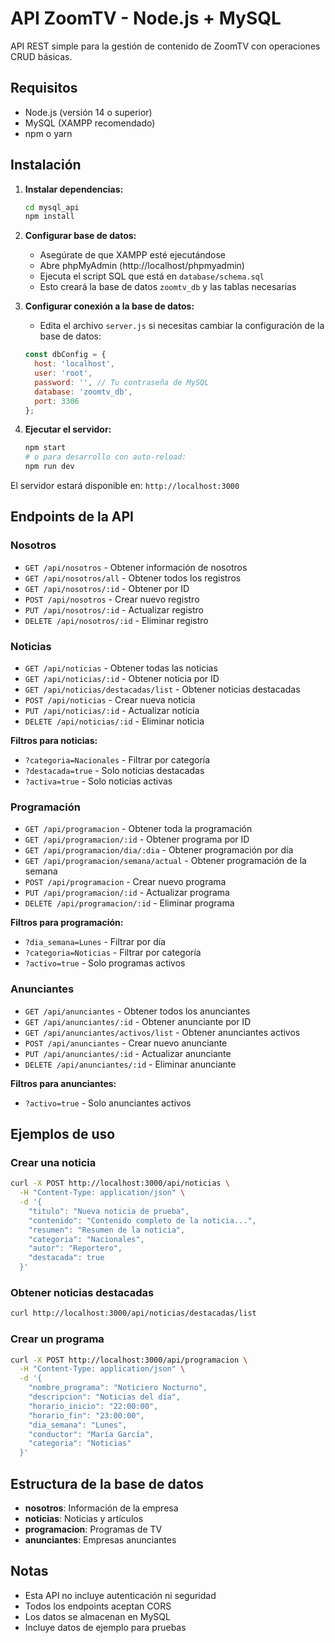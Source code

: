 # API ZoomTV - Node.js + MySQL

API REST simple para la gestión de contenido de ZoomTV con operaciones CRUD básicas.

## Requisitos

- Node.js (versión 14 o superior)
- MySQL (XAMPP recomendado)
- npm o yarn

## Instalación

1. **Instalar dependencias:**
   ```bash
   cd mysql_api
   npm install
   ```

2. **Configurar base de datos:**
   - Asegúrate de que XAMPP esté ejecutándose
   - Abre phpMyAdmin (http://localhost/phpmyadmin)
   - Ejecuta el script SQL que está en `database/schema.sql`
   - Esto creará la base de datos `zoomtv_db` y las tablas necesarias

3. **Configurar conexión a la base de datos:**
   - Edita el archivo `server.js` si necesitas cambiar la configuración de la base de datos:
   ```javascript
   const dbConfig = {
     host: 'localhost',
     user: 'root',
     password: '', // Tu contraseña de MySQL
     database: 'zoomtv_db',
     port: 3306
   };
   ```

4. **Ejecutar el servidor:**
   ```bash
   npm start
   # o para desarrollo con auto-reload:
   npm run dev
   ```

El servidor estará disponible en: `http://localhost:3000`

## Endpoints de la API

### Nosotros
- `GET /api/nosotros` - Obtener información de nosotros
- `GET /api/nosotros/all` - Obtener todos los registros
- `GET /api/nosotros/:id` - Obtener por ID
- `POST /api/nosotros` - Crear nuevo registro
- `PUT /api/nosotros/:id` - Actualizar registro
- `DELETE /api/nosotros/:id` - Eliminar registro

### Noticias
- `GET /api/noticias` - Obtener todas las noticias
- `GET /api/noticias/:id` - Obtener noticia por ID
- `GET /api/noticias/destacadas/list` - Obtener noticias destacadas
- `POST /api/noticias` - Crear nueva noticia
- `PUT /api/noticias/:id` - Actualizar noticia
- `DELETE /api/noticias/:id` - Eliminar noticia

**Filtros para noticias:**
- `?categoria=Nacionales` - Filtrar por categoría
- `?destacada=true` - Solo noticias destacadas
- `?activa=true` - Solo noticias activas

### Programación
- `GET /api/programacion` - Obtener toda la programación
- `GET /api/programacion/:id` - Obtener programa por ID
- `GET /api/programacion/dia/:dia` - Obtener programación por día
- `GET /api/programacion/semana/actual` - Obtener programación de la semana
- `POST /api/programacion` - Crear nuevo programa
- `PUT /api/programacion/:id` - Actualizar programa
- `DELETE /api/programacion/:id` - Eliminar programa

**Filtros para programación:**
- `?dia_semana=Lunes` - Filtrar por día
- `?categoria=Noticias` - Filtrar por categoría
- `?activo=true` - Solo programas activos

### Anunciantes
- `GET /api/anunciantes` - Obtener todos los anunciantes
- `GET /api/anunciantes/:id` - Obtener anunciante por ID
- `GET /api/anunciantes/activos/list` - Obtener anunciantes activos
- `POST /api/anunciantes` - Crear nuevo anunciante
- `PUT /api/anunciantes/:id` - Actualizar anunciante
- `DELETE /api/anunciantes/:id` - Eliminar anunciante

**Filtros para anunciantes:**
- `?activo=true` - Solo anunciantes activos

## Ejemplos de uso

### Crear una noticia
```bash
curl -X POST http://localhost:3000/api/noticias \
  -H "Content-Type: application/json" \
  -d '{
    "titulo": "Nueva noticia de prueba",
    "contenido": "Contenido completo de la noticia...",
    "resumen": "Resumen de la noticia",
    "categoria": "Nacionales",
    "autor": "Reportero",
    "destacada": true
  }'
```

### Obtener noticias destacadas
```bash
curl http://localhost:3000/api/noticias/destacadas/list
```

### Crear un programa
```bash
curl -X POST http://localhost:3000/api/programacion \
  -H "Content-Type: application/json" \
  -d '{
    "nombre_programa": "Noticiero Nocturno",
    "descripcion": "Noticias del día",
    "horario_inicio": "22:00:00",
    "horario_fin": "23:00:00",
    "dia_semana": "Lunes",
    "conductor": "María García",
    "categoria": "Noticias"
  }'
```

## Estructura de la base de datos

- **nosotros**: Información de la empresa
- **noticias**: Noticias y artículos
- **programacion**: Programas de TV
- **anunciantes**: Empresas anunciantes

## Notas

- Esta API no incluye autenticación ni seguridad
- Todos los endpoints aceptan CORS
- Los datos se almacenan en MySQL
- Incluye datos de ejemplo para pruebas
